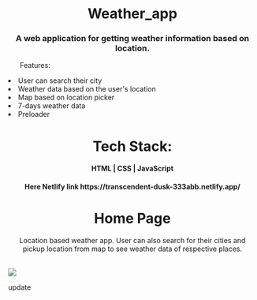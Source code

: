 
<h1 align='center' > Weather_app </h1>
<h3  align='center'>A web application for getting weather information based on location. </h3>


<ul> Features: </ul>
<li>User can search their city</li> 
<li>Weather data based on the user's location</li> 
<li>Map based on location picker</li> 
<li>7-days weather data</li> 
<li>Preloader</li> 

<h1 align='center' > Tech Stack: </h1>
<h4 align='center'> HTML | CSS | JavaScript </h4>
  
<h4 align='center'> Here Netlify link
https://transcendent-dusk-333abb.netlify.app/
</h4>

<h1 align='center'> Home Page </h1>
<p align='center'> Location based weather app. User can also search for their cities and pickup location from map to see weather data of respective places. </p>
<br/>

<img src="https://github.com/RohitD100/Weather-app-/blob/main/RD%20weather%20App.png" />

update